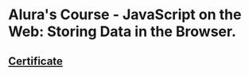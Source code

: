 # Alura's Course - JavaScript on the Web: Storing Data in the Browser.
## [Certificate](https://cursos.alura.com.br/certificate/30287d48-d9a3-4c67-8b70-09194c2c4bda)
